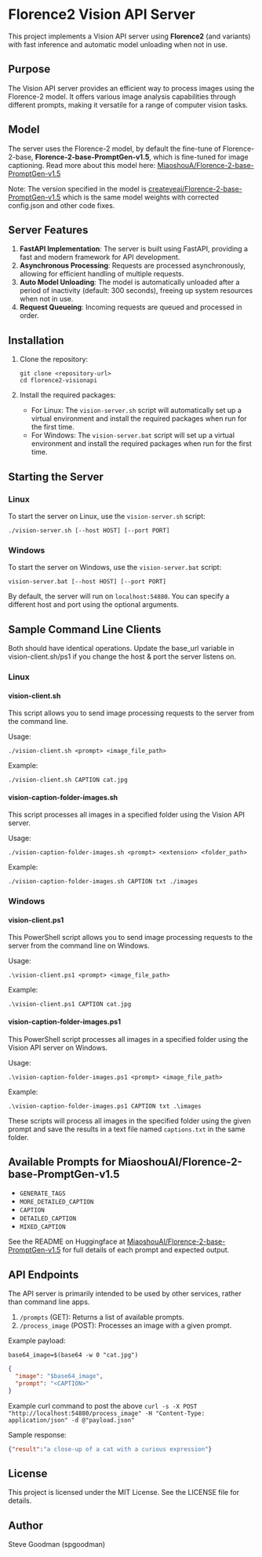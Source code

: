 # Florence2 Vision API Server

This project implements a Vision API server using **Florence2** (and variants) with fast inference and automatic model unloading when not in use.

## Purpose

The Vision API server provides an efficient way to process images using the Florence-2 model. It offers various image analysis capabilities through different prompts, making it versatile for a range of computer vision tasks.

## Model

The server uses the Florence-2 model, by default the fine-tune of Florence-2-base, **Florence-2-base-PromptGen-v1.5**, which is fine-tuned for image captioning. Read more about this model here: [MiaoshouA/Florence-2-base-PromptGen-v1.5](https://huggingface.co/MiaoshouAI/Florence-2-base-PromptGen-v1.5)

Note: The version specified in the model is [createveai/Florence-2-base-PromptGen-v1.5](https://huggingface.co/createveai/Florence-2-base-PromptGen-v1.5) which is the same model weights with corrected config.json and other code fixes.

## Server Features

1. **FastAPI Implementation**: The server is built using FastAPI, providing a fast and modern framework for API development.
2. **Asynchronous Processing**: Requests are processed asynchronously, allowing for efficient handling of multiple requests.
3. **Auto Model Unloading**: The model is automatically unloaded after a period of inactivity (default: 300 seconds), freeing up system resources when not in use.
4. **Request Queueing**: Incoming requests are queued and processed in order.

## Installation

1. Clone the repository:

   ```
   git clone <repository-url>
   cd florence2-visionapi
   ```

2. Install the required packages:
   - For Linux: The `vision-server.sh` script will automatically set up a virtual environment and install the required packages when run for the first time.
   - For Windows: The `vision-server.bat` script will set up a virtual environment and install the required packages when run for the first time.

## Starting the Server

### Linux

To start the server on Linux, use the `vision-server.sh` script:

```
./vision-server.sh [--host HOST] [--port PORT]
```

### Windows

To start the server on Windows, use the `vision-server.bat` script:

```
vision-server.bat [--host HOST] [--port PORT]
```

By default, the server will run on `localhost:54880`. You can specify a different host and port using the optional arguments.

## Sample Command Line Clients

Both should have identical operations. Update the base_url variable in vision-client.sh/ps1 if you change the host & port the server listens on.

### Linux

#### vision-client.sh

This script allows you to send image processing requests to the server from the command line.

Usage:

```
./vision-client.sh <prompt> <image_file_path>
```

Example:

```
./vision-client.sh CAPTION cat.jpg
```

#### vision-caption-folder-images.sh

This script processes all images in a specified folder using the Vision API server.

Usage:

```
./vision-caption-folder-images.sh <prompt> <extension> <folder_path>
```

Example:

```
./vision-caption-folder-images.sh CAPTION txt ./images
```

### Windows

#### vision-client.ps1

This PowerShell script allows you to send image processing requests to the server from the command line on Windows.

Usage:

```
.\vision-client.ps1 <prompt> <image_file_path>
```

Example:

```
.\vision-client.ps1 CAPTION cat.jpg
```

#### vision-caption-folder-images.ps1

This PowerShell script processes all images in a specified folder using the Vision API server on Windows.

Usage:

```
.\vision-caption-folder-images.ps1 <prompt> <image_file_path>
```

Example:

```
.\vision-caption-folder-images.ps1 CAPTION txt .\images
```

These scripts will process all images in the specified folder using the given prompt and save the results in a text file named `captions.txt` in the same folder.

## Available Prompts for MiaoshouAI/Florence-2-base-PromptGen-v1.5

- `GENERATE_TAGS`
- `MORE_DETAILED_CAPTION`
- `CAPTION`
- `DETAILED_CAPTION`
- `MIXED_CAPTION`

See the README on Huggingface at [MiaoshouAI/Florence-2-base-PromptGen-v1.5](https://huggingface.co/MiaoshouAI/Florence-2-base-PromptGen-v1.5) for full details of each prompt and expected output.

## API Endpoints

The API server is primarily intended to be used by other services, rather than command line apps.

1. `/prompts` (GET): Returns a list of available prompts.
2. `/process_image` (POST): Processes an image with a given prompt.

Example payload:

`base64_image=$(base64 -w 0 "cat.jpg")`

```json
{
  "image": "$base64_image",
  "prompt": "<CAPTION>"
}
```

Example curl command to post the above
`curl -s -X POST "http://localhost:54880/process_image" -H "Content-Type: application/json" -d @"payload.json"
`

Sample response:

```json
{"result":"a close-up of a cat with a curious expression"}
```

## License

This project is licensed under the MIT License. See the LICENSE file for details.

## Author

Steve Goodman (spgoodman)
